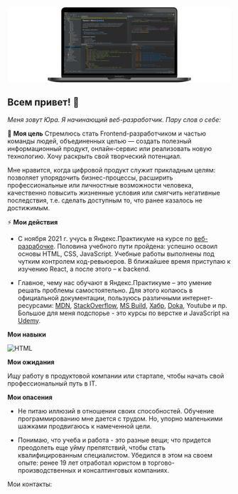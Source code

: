 ![Header](https://github.com/pnrf/pnrf/blob/main/assets/bgr-image-005.png)

## Всем привет! :wave:

*Меня зовут Юра. Я начинающий веб-разработчик.*
*Пару слов о себе:*

:dart: **Моя цель**
Стремлюсь стать Frontend-разработчиком и частью команды людей, объединенных целью — создать полезный информационный продукт, онлайн-сервис или реализовать новую технологию. Хочу раскрыть свой творческий потенциал. 

Мне нравится, когда цифровой продукт служит прикладным целям: позволяет упорядочить бизнес-процессы, расширить профессиональные или личностные возможности человека, качественно повысить жизненные условия или смягчить негативные последствия, т.е. сделать доступным то, что ранее казалось не достижимым.

:zap: **Мои действия**

* С ноября 2021 г. учусь в Яндекс.Практикуме на курсе по [веб-разрабочке](https://practicum.yandex.ru/web/). Половина учебного пути пройдена: успешно освоил основы HTML, CSS, JavaScript. Учебные работы выполнены под чутким контролем код-ревьюеров. В ближайшее время приступаю к изучению React, а после этого – к backend.

* Главное, чему нас обучают в Яндекс.Практикуме – это умение решать проблемы самостоятельно. Для этого копаюсь в официальной документации, пользуюсь различными интернет-ресурсами: [MDN](https://developer.mozilla.org/ru/docs/Learn), [StackOverflow](https://stackoverflow.com), [MS Build](https://docs.microsoft.com/ru-ru/contribute/markdown-reference), [Хабр](https://habr.com/ru/all/), [Doka](https://doka.guide/?ysclid=l2yjdcl4t1), Youtube и пр. Большое для меня подспорье - это курсы по верстке и JavaScript на [Udemy](https://www.udemy.com).

**Мои навыки**

![HTML](https://img.shields.io/badge/-HTML-orange?style=for-the-badge&logo=html&logoColor=orange)

**Мои ожидания**

Ищу работу в продуктовой компании или стартапе, чтобы начать свой профессиональный путь в IT.

**Мои опасения**

* Не питаю иллюзий в отношении своих способностей. Обучение программированию мне дается с трудом. Но, упорно маленькими шажками продвигаюсь к намеченной цели.

* Понимаю, что учеба и работа - это разные вещи; что придется преодолеть еще уйму препятствий, чтобы стать квалифицированным специалистом. Убедился в этом на своем опыте: ренее 19 лет отработал юристом в торгово-производственных и консалтинговых компаниях. 

Мои контакты:

